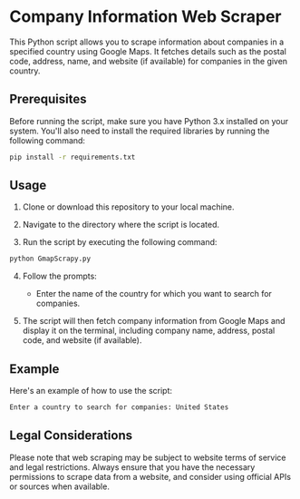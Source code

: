 



# Company Information Web Scraper

This Python script allows you to scrape information about companies in a specified country using Google Maps. It fetches details such as the postal code, address, name, and website (if available) for companies in the given country.

## Prerequisites

Before running the script, make sure you have Python 3.x installed on your system. You'll also need to install the required libraries by running the following command:

```bash
pip install -r requirements.txt
```

## Usage

1. Clone or download this repository to your local machine.

2. Navigate to the directory where the script is located.

3. Run the script by executing the following command:

```bash
python GmapScrapy.py
```

4. Follow the prompts:
   - Enter the name of the country for which you want to search for companies.

5. The script will then fetch company information from Google Maps and display it on the terminal, including company name, address, postal code, and website (if available).

## Example

Here's an example of how to use the script:

```bash
Enter a country to search for companies: United States
```

## Legal Considerations

Please note that web scraping may be subject to website terms of service and legal restrictions. Always ensure that you have the necessary permissions to scrape data from a website, and consider using official APIs or sources when available.


